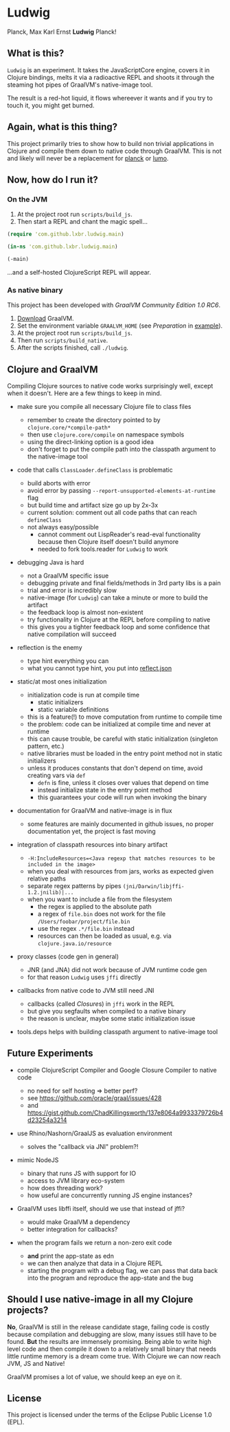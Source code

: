 # Ludwig

Planck, Max Karl Ernst **Ludwig** Planck!

## What is this?

`Ludwig` is an experiment. It takes the JavaScriptCore engine, covers it in
Clojure bindings, melts it via a radioactive REPL and shoots it
through the steaming hot pipes of GraalVM's native-image tool.

The result is a red-hot liquid, it flows whereever it wants and if you
try to touch it, you might get burned.

## Again, what is this thing?

This project primarily tries to show how to build non trivial applications
in Clojure and compile them down to native code through GraalVM. This is
not and likely will never be a replacement for
[planck](https://github.com/planck-repl/planck) or 
[lumo](https://github.com/anmonteiro/lumo).

## Now, how do I run it?

### On the JVM

1. At the project root run `scripts/build_js`.
2. Then start a REPL and chant the magic spell...

```clojure
(require 'com.github.lxbr.ludwig.main)

(in-ns 'com.github.lxbr.ludwig.main)

(-main)
```

...and a self-hosted ClojureScript REPL will appear.

### As native binary

This project has been developed with *GraalVM Community Edition 1.0 RC6*.

1. [Download](https://www.graalvm.org/downloads/) GraalVM.
2. Set the environment variable `GRAALVM_HOME` (see *Preparation* in [example](https://www.graalvm.org/docs/examples/java-simple-stream-benchmark/)).
3. At the project root run `scripts/build_js`.
4. Then run `scripts/build_native`.
5. After the scripts finished, call `./ludwig`.

## Clojure and GraalVM

Compiling Clojure sources to native code works surprisingly well,
except when it doesn't. Here are a few things to keep in mind.

* make sure you compile all necessary Clojure file to class files
  * remember to create the directory pointed to by `clojure.core/*compile-path*`
  * then use `clojure.core/compile` on namespace symbols
  * using the direct-linking option is a good idea
  * don't forget to put the compile path into the classpath argument to 
	the native-image tool

* code that calls `ClassLoader.defineClass` is problematic
  * build aborts with error
  * avoid error by passing `--report-unsupported-elements-at-runtime` flag
  * but build time and artifact size go up by 2x-3x
  * current solution: comment out all code paths that can reach `defineClass`
  * not always easy/possible
	* cannot comment out LispReader's read-eval functionality
	  because then Clojure itself doesn't build anymore
    * needed to fork tools.reader for `Ludwig` to work

* debugging Java is hard
  * not a GraalVM specific issue
  * debugging private and final fields/methods in 3rd party libs is a pain
  * trial and error is incredibly slow
  * native-image (for `Ludwig`) can take a minute or more to build the artifact
  * the feedback loop is almost non-existent
  * try functionality in Clojure at the REPL before compiling to native
  * this gives you a tighter feedback loop and some confidence that native
	compilation will succeed
  
* reflection is the enemy
  * type hint everything you can
  * what you cannot type hint, you put into [reflect.json](https://github.com/oracle/graal/blob/master/substratevm/REFLECTION.md)
  
* static/at most ones initialization
  * initialization code is run at compile time
	* static initializers
	* static variable definitions
  * this is a feature(!) to move computation from runtime to compile time
  * the problem: code can be initialized at compile time and never at runtime
  * this can cause trouble, be careful with static initialization (singleton pattern, etc.)
  * native libraries must be loaded in the entry point method not in static initializers
  * unless it produces constants that don't depend on time, avoid creating vars via `def`
	* `defn` is fine, unless it closes over values that depend on time
	* instead initialize state in the entry point method
	* this guarantees your code will run when invoking the binary

* documentation for GraalVM and native-image is in flux
  * some features are mainly documented in github issues,
    no proper documentation yet, the project is fast moving

* integration of classpath resources into binary artifact
  * `-H:IncludeResources=<Java regexp that matches resources to be included in the image>`
  * when you deal with resources from jars, works as expected given relative paths
  * separate regex patterns by pipes `(jni/Darwin/libjffi-1.2.jnilib)|...`
  * when you want to include a file from the filesystem
	* the regex is applied to the absolute path
	* a regex of `file.bin` does not work for the file `/Users/foobar/project/file.bin`
	* use the regex `.*/file.bin` instead
	* resources can then be loaded as usual, e.g. via `clojure.java.io/resource`

* proxy classes (code gen in general)
  * JNR (and JNA) did not work because of JVM runtime code gen
  * for that reason `Ludwig` uses `jffi` directly

* callbacks from native code to JVM still need JNI
  * callbacks (called *Closure*s) in `jffi` work in the REPL
  * but give you segfaults when compiled to a native binary
  * the reason is unclear, maybe some static initialization issue

* tools.deps helps with building classpath argument to native-image tool

## Future Experiments

* compile ClojureScript Compiler and Google Closure Compiler to native code
  * no need for self hosting => better perf?
  * see https://github.com/oracle/graal/issues/428
  * and https://gist.github.com/ChadKillingsworth/137e8064a9933379726b4d23254a3214

* use Rhino/Nashorn/GraalJS as evaluation environment
  * solves the "callback via JNI" problem?!
  
* mimic NodeJS
  * binary that runs JS with support for IO
  * access to JVM library eco-system
  * how does threading work?
  * how useful are concurrently running JS engine instances?
  
* GraalVM uses libffi itself, should we use that instead of jffi?
  * would make GraalVM a dependency
  * better integration for callbacks?
  
* when the program fails we return a non-zero exit code
  * **and** print the app-state as edn
  * we can then analyze that data in a Clojure REPL
  * starting the program with a debug flag, we can pass that data back into the program
    and reproduce the app-state and the bug

## Should I use native-image in all my Clojure projects?
  
**No**, GraalVM is still in the release candidate stage, failing code is costly
because compilation and debugging are slow, many issues still have to be found.
**But** the results are immensely promising. Being able to write high level code
and then compile it down to a relatively small binary that needs little runtime memory
is a dream come true. With Clojure we can now reach JVM, JS and Native!

GraalVM promises a lot of value, we should keep an eye on it.

## License

This project is licensed under the terms of the Eclipse Public License 1.0 (EPL).
